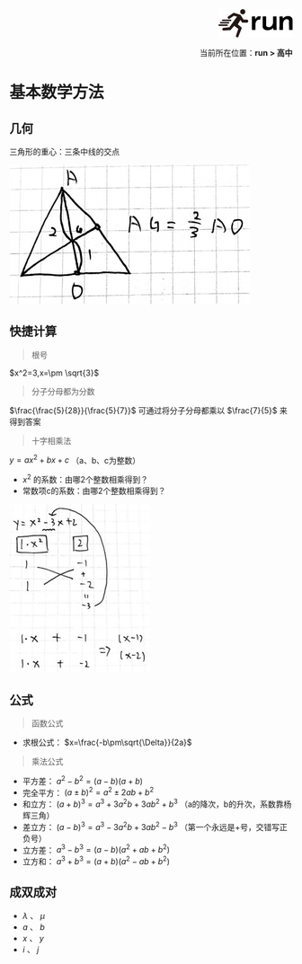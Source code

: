 <div align="right"><a href="https://github.com/YuXiang187/run"><img src="./assets/run.png"></a></div>
<p align="right">当前所在位置：<strong>run > 高中</strong></p>

# 基本数学方法

## 几何

三角形的重心：三条中线的交点

![i](./assets/14.jpg)

## 快捷计算

> 根号

$x^2=3,x=\pm \sqrt{3}$

> 分子分母都为分数

$\frac{\frac{5}{28}}{\frac{5}{7}}$ 可通过将分子分母都乘以 $\frac{7}{5}$ 来得到答案

> 十字相乘法

$y=ax^2+bx+c$ （a、b、c为整数）

* $x^2$ 的系数：由哪2个整数相乘得到？
* 常数项c的系数：由哪2个整数相乘得到？

![](./assets/1.jpg)

## 公式

> 函数公式

* 求根公式： $x=\frac{-b\pm\sqrt{\Delta}}{2a}$

> 乘法公式

* 平方差： $a^2-b^2=(a-b)(a+b)$
* 完全平方： $(a\pm b)^2=a^2\pm 2ab + b^2$
* 和立方： $(a+b)^3=a^3+3a^2b+3ab^2+b^3$ （a的降次，b的升次，系数靠杨辉三角）
* 差立方： $(a-b)^3=a^3-3a^2b+3ab^2-b^3$ （第一个永远是+号，交错写正负号）
* 立方差： $a^3-b^3=(a-b)(a^2+ab+b^2)$
* 立方和： $a^3+b^3=(a+b)(a^2-ab+b^2)$

## 成双成对

* $\lambda$ 、 $\mu$
* $a$ 、 $b$
* $x$ 、 $y$
* $i$ 、 $j$